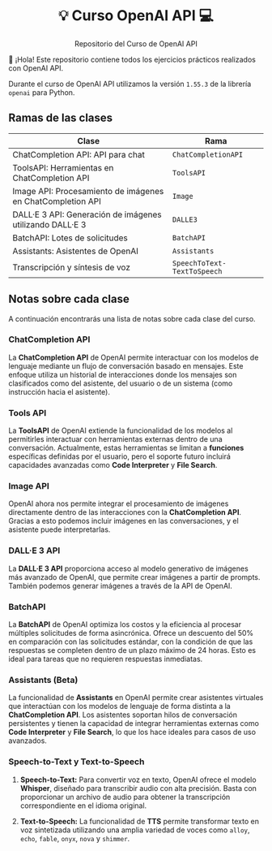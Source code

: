 <h1 align="center">💡 Curso OpenAI API 💻</h1>

<p align="center">
  Repositorio del Curso de OpenAI API
</p>

👋 ¡Hola! Este repositorio contiene todos los ejercicios prácticos realizados con OpenAI API.

Durante el curso de OpenAI API utilizamos la versión `1.55.3` de la librería `openai` para Python.

## Ramas de las clases

| Clase                                                      | Rama                        |
| ---------------------------------------------------------- | --------------------------- |
| ChatCompletion API: API para chat                          | `ChatCompletionAPI`         |
| ToolsAPI: Herramientas en ChatCompletion API               | `ToolsAPI`                  |
| Image API: Procesamiento de imágenes en ChatCompletion API | `Image`                     |
| DALL·E 3 API: Generación de imágenes utilizando DALL·E 3   | `DALLE3`                    |
| BatchAPI: Lotes de solicitudes                             | `BatchAPI`                  |
| Assistants: Asistentes de OpenAI                           | `Assistants`                |
| Transcripción y síntesis de voz                            | `SpeechToText-TextToSpeech` |

## Notas sobre cada clase

A continuación encontrarás una lista de notas sobre cada clase del curso.

### ChatCompletion API

La **ChatCompletion API** de OpenAI permite interactuar con los modelos de lenguaje mediante un flujo de conversación basado en mensajes. Este enfoque utiliza un historial de interacciones donde los mensajes son clasificados como del asistente, del usuario o de un sistema (como instrucción hacia el asistente).

### Tools API

La **ToolsAPI** de OpenAI extiende la funcionalidad de los modelos al permitirles interactuar con herramientas externas dentro de una conversación. Actualmente, estas herramientas se limitan a **funciones** específicas definidas por el usuario, pero el soporte futuro incluirá capacidades avanzadas como **Code Interpreter** y **File Search**.

### Image API

OpenAI ahora nos permite integrar el procesamiento de imágenes directamente dentro de las interacciones con la **ChatCompletion API**. Gracias a esto podemos incluir imágenes en las conversaciones, y el asistente puede interpretarlas.

### DALL·E 3 API

La **DALL·E 3 API** proporciona acceso al modelo generativo de imágenes más avanzado de OpenAI, que permite crear imágenes a partir de prompts. También podemos generar imágenes a través de la API de OpenAI.

### BatchAPI

La **BatchAPI** de OpenAI optimiza los costos y la eficiencia al procesar múltiples solicitudes de forma asincrónica. Ofrece un descuento del 50% en comparación con las solicitudes estándar, con la condición de que las respuestas se completen dentro de un plazo máximo de 24 horas. Esto es ideal para tareas que no requieren respuestas inmediatas.

### Assistants (Beta)

La funcionalidad de **Assistants** en OpenAI permite crear asistentes virtuales que interactúan con los modelos de lenguaje de forma distinta a la **ChatCompletion API**. Los asistentes soportan hilos de conversación persistentes y tienen la capacidad de integrar herramientas externas como **Code Interpreter** y **File Search**, lo que los hace ideales para casos de uso avanzados.

### Speech-to-Text y Text-to-Speech

1. **Speech-to-Text:** Para convertir voz en texto, OpenAI ofrece el modelo **Whisper**, diseñado para transcribir audio con alta precisión. Basta con proporcionar un archivo de audio para obtener la transcripción correspondiente en el idioma original.

2. **Text-to-Speech:** La funcionalidad de **TTS** permite transformar texto en voz sintetizada utilizando una amplia variedad de voces como `alloy`, `echo`, `fable`, `onyx`, `nova` y `shimmer`.
